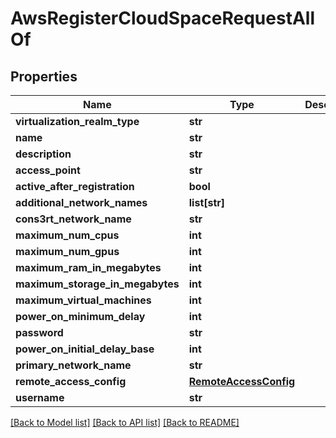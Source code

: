 # AwsRegisterCloudSpaceRequestAllOf

## Properties
Name | Type | Description | Notes
------------ | ------------- | ------------- | -------------
**virtualization_realm_type** | **str** |  | 
**name** | **str** |  | 
**description** | **str** |  | [optional] 
**access_point** | **str** |  | [optional] 
**active_after_registration** | **bool** |  | [optional] 
**additional_network_names** | **list[str]** |  | [optional] 
**cons3rt_network_name** | **str** |  | 
**maximum_num_cpus** | **int** |  | [optional] 
**maximum_num_gpus** | **int** |  | [optional] 
**maximum_ram_in_megabytes** | **int** |  | [optional] 
**maximum_storage_in_megabytes** | **int** |  | [optional] 
**maximum_virtual_machines** | **int** |  | [optional] 
**power_on_minimum_delay** | **int** |  | [optional] 
**password** | **str** |  | 
**power_on_initial_delay_base** | **int** |  | [optional] 
**primary_network_name** | **str** |  | 
**remote_access_config** | [**RemoteAccessConfig**](RemoteAccessConfig.md) |  | [optional] 
**username** | **str** |  | 

[[Back to Model list]](../README.md#documentation-for-models) [[Back to API list]](../README.md#documentation-for-api-endpoints) [[Back to README]](../README.md)


